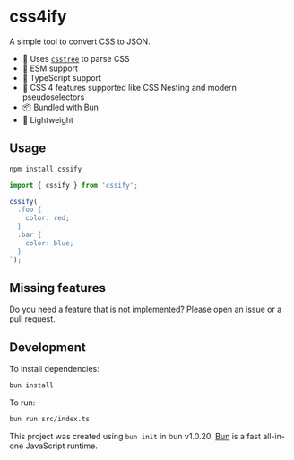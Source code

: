 # css4ify

A simple tool to convert CSS to JSON.

- 🌲 Uses [`csstree`](https://github.com/csstree/csstree) to parse CSS
- 🚀 ESM support
- 🤘 TypeScript support
- 🔮 CSS 4 features supported like CSS Nesting and modern pseudoselectors
- 📦 Bundled with [Bun](https://bun.sh)
- 📎 Lightweight

## Usage

```bash
npm install cssify
```

```javascript
import { cssify } from 'cssify';

cssify(`
  .foo {
    color: red;
  }
  .bar {
    color: blue;
  }
`);
```

## Missing features

Do you need a feature that is not implemented? Please open an issue or a pull request.

## Development

To install dependencies:

```bash
bun install
```

To run:

```bash
bun run src/index.ts
```

This project was created using `bun init` in bun v1.0.20. [Bun](https://bun.sh) is a fast all-in-one JavaScript runtime.
